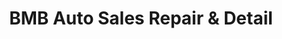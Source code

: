 ---
title: "BMB Auto Sales Repair & Detail"
url: /buffalo/bmb-auto-sales-repair-und-detail/
shop: Autowerkstatt
---